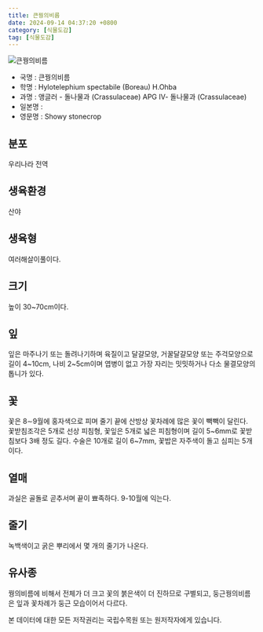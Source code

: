 ```yaml
---
title: 큰꿩의비름
date: 2024-09-14 04:37:20 +0800
category: [식물도감]
tag: [식물도감]
---
```




![큰꿩의비름](/fileUpload/plants/basic/Crassulaceae/Hylotelephium/18518/18518_1_th2.jpg)
- 국명 : 큰꿩의비름
- 학명 : Hylotelephium spectabile (Boreau) H.Ohba
- 과명 : 앵글러 - 돌나물과 (Crassulaceae) APG Ⅳ- 돌나물과 (Crassulaceae)
- 일본명 : 
- 영문명 : Showy stonecrop


## 분포
우리나라 전역
## 생육환경
산야
## 생육형
여러해살이풀이다.
## 크기
높이 30~70cm이다.
## 잎
잎은 마주나기 또는 돌려나기하며 육질이고 달걀모양, 거꿀달걀모양 또는 주걱모양으로 길이 4~10cm, 나비 2~5cm이며 엽병이 없고 가장 자리는 밋밋하거나 다소 물결모양의 톱니가 있다.
## 꽃
꽃은 8∼9월에 홍자색으로 피며 줄기 끝에 산방상 꽃차례에 많은 꽃이 빽빽이 달린다. 꽃받침조각은 5개로 선상 피침형, 꽃잎은 5개로 넓은 피침형이며 길이 5~6mm로 꽃받침보다 3배 정도 길다. 수술은 10개로 길이 6~7mm, 꽃밥은 자주색이 돌고 심피는 5개이다.
## 열매
과실은 골돌로 곧추서며 끝이 뾰족하다. 9-10월에 익는다.
## 줄기
녹백색이고 굵은 뿌리에서 몇 개의 줄기가 나온다.
## 유사종
꿩의비름에 비해서 전체가 더 크고 꽃의 붉은색이 더 진하므로 구별되고, 둥근꿩의비름은 잎과 꽃차례가 둥근 모습이어서 다르다.






본 데이터에 대한 모든 저작권리는 국립수목원 또는 원저작자에게 있습니다.
